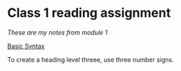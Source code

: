 # Class 1 reading assignment 

*These are my notes from module 1*

[Basic Syntax](ttps://www.markdownguide.org/basic-syntax/)


To create a heading level threee, use three number signs.

  
  

